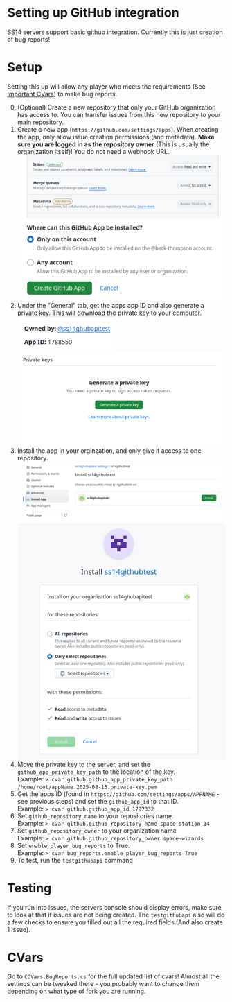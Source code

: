 # Setting up GitHub integration
SS14 servers support basic github integration. Currently this is just creation of bug reports!

# Setup
Setting this up will allow any player who meets the requirements (See [Important CVars](#important-cvars)) to make bug reports.

0. (Optional) Create a new repository that only your GitHub organization has access to. You can transfer issues from this new repository to your main repository.
1. Create a new app (`https://github.com/settings/apps`). When creating the app, only allow issue creation permissions (and metadata). **Make sure you are logged in as the repository owner** (This is usually the organization itself)! You do not need a webhook URL.  
![SS14 Status](../assets/images/github/permissions.png)
![SS14 Status](../assets/images/github/install.png)
2. Under the "General" tab, get the apps app ID and also generate a private key. This will download the private key to your computer.  
![SS14 Status](../assets/images/github/app_id.png)
![SS14 Status](../assets/images/github/private_key.png)
3. Install the app in your orginzation, and only give it access to one repository.
![SS14 Status](../assets/images/github/install_location.png)
![SS14 Status](../assets/images/github/only_select_repos.png)
4. Move the private key to the server, and set the `github_app_private_key_path` to the location of the key.  
Example: `> cvar github.github_app_private_key_path /home/root/appName.2025-08-15.private-key.pem`
5. Get the apps ID (found in `https://github.com/settings/apps/APPNAME` - see previous steps) and set the `github_app_id` to that ID.  
Example: `> cvar github.github_app_id 1787332`
6. Set `github_repository_name` to your repositories name.  
Example: `> cvar github.github_repository_name space-station-14`
7. Set `github_repository_owner` to your organization name  
Example: `> cvar github.github_repository_owner space-wizards`
8. Set `enable_player_bug_reports` to True.  
Example: `> cvar bug_reports.enable_player_bug_reports True`
9. To test, run the `testgithubapi` command

# Testing
If you run into issues, the servers console should display errors, make sure to look at that if issues are not being created. The `testgithubapi` also will do a few checks to ensure you filled out all the required fields (And also create 1 issue).

# CVars
Go to `CCVars.BugReports.cs` for the full updated list of cvars! Almost all the settings can be tweaked there - you probably want to change them depending on what type of fork you are running.